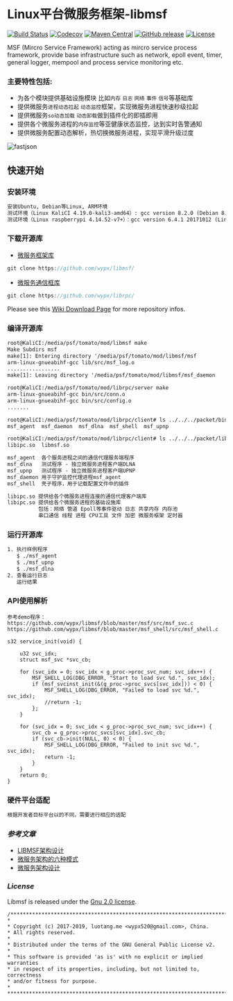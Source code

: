 # **Linux平台微服务框架-libmsf**

[![Build Status](https://travis-ci.org/alibaba/fastjson.svg?branch=master)](https://travis-ci.org/alibaba/fastjson)
[![Codecov](https://codecov.io/gh/alibaba/fastjson/branch/master/graph/badge.svg)](https://codecov.io/gh/alibaba/fastjson/branch/master)
[![Maven Central](https://maven-badges.herokuapp.com/maven-central/com.alibaba/fastjson/badge.svg)](https://maven-badges.herokuapp.com/maven-central/com.alibaba/fastjson/)
[![GitHub release](https://img.shields.io/github/release/alibaba/fastjson.svg)](https://github.com/alibaba/fastjson/releases)
[![License](https://img.shields.io/badge/license-Apache%202-4EB1BA.svg)](https://www.apache.org/licenses/LICENSE-2.0.html)

MSF (Mircro Service Framework) acting as mircro service process framework, provide base infrastructure such as network, epoll event, timer, general logger, mempool and process service monitoring etc.

### __主要特性包括:__
 * 为各个模块提供基础设施模块 比如`内存` `日志` `网络` `事件` `信号`等基础库
 * 提供微服务`进程动态拉起` `动态监控`框架，实现微服务进程快速秒级拉起
 * 提供微服务`so动态加载` `动态卸载`做到插件化的即插即用
 * 提供各个微服务进程的`内存监控`等亚健康状态监控，达到实时告警通知
 * 提供微服务配置动态解析，热切换微服务进程，实现平滑升级过度

![fastjson](logo.jpg "fastjson")

## __快速开始__
### 安装环境
```xml
安装Ubuntu, Debian等Linux, ARM环境
测试环境（Linux KaliCI 4.19.0-kali3-amd64）: gcc version 8.2.0 (Debian 8.2.0-14)
测试环境（Linux raspberrypi 4.14.52-v7+）：gcc version 6.4.1 20171012 (Linaro GCC 6.4-2017.11)
```
### 下载开源库

- [微服务框架库][1]
``` groovy
git clone https://github.com/wypx/libmsf/
```
- [微服务通信框库][2]
``` groovy
git clone https://github.com/wypx/librpc/
```
[1]: https://github.com/wypx/libmsf/
[2]: https://github.com/wypx/librpc/


Please see this [Wiki Download Page][Wiki] for more repository infos.

[Wiki]: https://github.com/wypx/libmsf

### 编译开源库
```xml
root@KaliCI:/media/psf/tomato/mod/libmsf make
Make Subdirs msf
make[1]: Entering directory '/media/psf/tomato/mod/libmsf/msf
arm-linux-gnueabihf-gcc lib/src/msf_log.o
.................
make[1]: Leaving directory '/media/psf/tomato/mod/libmsf/msf_daemon

root@KaliCI:/media/psf/tomato/mod/librpc/server make
arm-linux-gnueabihf-gcc bin/src/conn.o
arm-linux-gnueabihf-gcc bin/src/config.o
.......
```

```xml
root@KaliCI:/media/psf/tomato/mod/librpc/client# ls ../../../packet/binary/
msf_agent  msf_daemon  msf_dlna  msf_shell  msf_upnp

root@KaliCI:/media/psf/tomato/mod/librpc/client# ls ../../../packet/library/
libipc.so  libmsf.so
```

```xml
msf_agent  各个服务进程之间的通信代理服务端程序
msf_dlna   测试程序 - 独立微服务进程客户端DLNA
msf_upnp   测试程序 - 独立微服务进程客户端UPNP
msf_daemon 用于守护监控代理进程msf_agent
msf_shell  壳子程序，用于记载配置文件中的插件

libipc.so 提供给各个微服务进程连接的通信代理客户端库
libipc.so 提供给各个微服务进程的基础设施库
          包括：网络 管道 Epoll等事件驱动 日志 共享内存 内存池 
          串口通信 线程 进程 CPU工具 文件 加密 微服务框架 定时器
```
### 运行开源库
```xml
1. 执行样例程序
   $ ./msf_agent
   $ ./msf_upnp
   $ ./msf_dlna
2. 查看运行日志
   运行结果
```

### API使用解析
```
参考demo程序：
https://github.com/wypx/libmsf/blob/master/msf/src/msf_svc.c
https://github.com/wypx/libmsf/blob/master/msf_shell/src/msf_shell.c

s32 service_init(void) {

    u32 svc_idx;
    struct msf_svc *svc_cb;

    for (svc_idx = 0; svc_idx < g_proc->proc_svc_num; svc_idx++) {
        MSF_SHELL_LOG(DBG_ERROR, "Start to load svc %d.", svc_idx);
        if (msf_svcinst_init(&(g_proc->proc_svcs[svc_idx])) < 0) {
            MSF_SHELL_LOG(DBG_ERROR, "Failed to load svc %d.", svc_idx);
            //return -1;
        };
    }

    for (svc_idx = 0; svc_idx < g_proc->proc_svc_num; svc_idx++) {
        svc_cb = g_proc->proc_svcs[svc_idx].svc_cb;
        if (svc_cb->init(NULL, 0) < 0) {
            MSF_SHELL_LOG(DBG_ERROR, "Failed to init svc %d.", svc_idx);
            return -1;
        }
    }
    return 0;
}
```

### 硬件平台适配
``` groovy
根据开发者目标平台以的不同，需要进行相应的适配
```

### ___参考文章___
- [LIBMSF架构设计](https://www.cnblogs.com/duanxz/p/3514895.html)
- [微服务架构的六种模式](https://www.cnblogs.com/duanxz/p/3514895.html)
- [微服务架构设计](https://www.cnblogs.com/SUNSHINEC/p/8628661.html)

### *License*

Libmsf is released under the [Gnu 2.0 license](license.txt).
```
/**************************************************************************
*
* Copyright (c) 2017-2019, luotang.me <wypx520@gmail.com>, China.
* All rights reserved.
*
* Distributed under the terms of the GNU General Public License v2.
*
* This software is provided 'as is' with no explicit or implied warranties
* in respect of its properties, including, but not limited to, correctness
* and/or fitness for purpose.
*
**************************************************************************/
```

